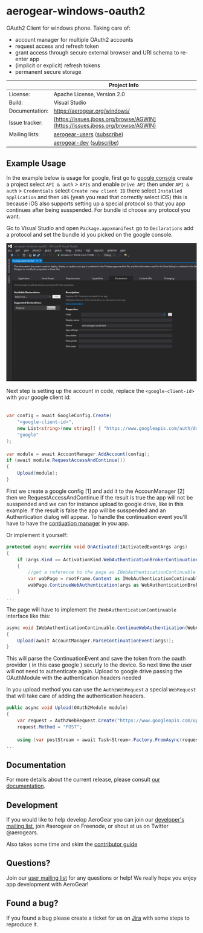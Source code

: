aerogear-windows-oauth2
=======================

OAuth2 Client for windows phone. Taking care of:

* account manager for multiple OAuth2 accounts
* request access and refresh token
* grant access through secure external browser and URI schema to re-enter app
* (implicit or explicit) refresh tokens
* permanent secure storage

|                 | Project Info  |
| --------------- | ------------- |
| License:        | Apache License, Version 2.0  |
| Build:          | Visual Studio  |
| Documentation:  | https://aerogear.org/windows/  |
| Issue tracker:  | [https://issues.jboss.org/browse/AGWIN](https://issues.jboss.org/browse/AGWIN)  |
| Mailing lists:  | [aerogear-users](http://aerogear-users.1116366.n5.nabble.com/) ([subscribe](https://lists.jboss.org/mailman/listinfo/aerogear-users))  |
|                 | [aerogear-dev](http://aerogear-dev.1069024.n5.nabble.com/) ([subscribe](https://lists.jboss.org/mailman/listinfo/aerogear-dev))  |

Example Usage
-------------

In the example below is usage for google, first go to [google console](https://console.developers.google.com) create a project  select `API & auth` > `APIs` and enable `Drive API` then under `API & auth` > `Credentials` select `Create new client ID`
there select `Installed application` and then `iOS` (yeah you read that correctly select iOS) this is because iOS also supports setting up a special protocol so that you app
continues after being susspended. For bundle id choose any protocol you want.

Go to Visual Studio and open `Package.appxmanifest` go to `Declarations` add a protocol and set the bundle id you picked on the google console.

![Add protocol](protocol.png)

Next step is setting up the account in code, replace the `<google-client-id>` with your google client id:

```csharp

var config = await GoogleConfig.Create(													//[1]
    "<google-client-id>",
    new List<string>(new string[] { "https://www.googleapis.com/auth/drive" }),
    "google"
);

var module = await AccountManager.AddAccount(config);									//[2]
if (await module.RequestAccessAndContinue())											//[3]
{
    Upload(module);
}

```

First we create a google config [1] and add it to the AccounManager [2] then we RequestAccessAndContinue if the result is true the app will not be susspended and we can 
for instance upload to google drive, like in this example. If the result is false the app will be susspended and an Authentication dialog will appear.
To handle the continuation event you'll have to have the [contiuation manager](http://msdn.microsoft.com/en-us/library/dn631755.aspx) in you app.

Or implement it yourself:

```csharp
protected async override void OnActivated(IActivatedEventArgs args)
{
    if (args.Kind == ActivationKind.WebAuthenticationBrokerContinuation)
    {
		//get a reference to the page as IWebAuthenticationContinuable
		var wabPage = rootFrame.Content as IWebAuthenticationContinuable;
		wabPage.ContinueWebAuthentication(args as WebAuthenticationBrokerContinuationEventArgs);
    }
...
```

The page will have to implement the `IWebAuthenticationContinuable` interface like this:

```csharp
async void IWebAuthenticationContinuable.ContinueWebAuthentication(WebAuthenticationBrokerContinuationEventArgs args)
{
    Upload(await AccountManager.ParseContinuationEvent(args));
}
```

This will parse the ContinuationEvent and save the token from the oauth provider ( in this case google ) securly to the device. So next time the user will not need
to authenticate again. Upload to google drive passing the OAuthModule with the authentication headers needed

In you upload method you can use the `AuthzWebRequest` a special `WebRequest` that will take care of adding the authentication headers.
 
```csharp
public async void Upload(OAuth2Module module)
{
	var request = AuthzWebRequest.Create("https://www.googleapis.com/upload/drive/v2/files", module);
	request.Method = "POST";

	using (var postStream = await Task<Stream>.Factory.FromAsync(request.BeginGetRequestStream, request.EndGetRequestStream, request))
...
```

## Documentation

For more details about the current release, please consult [our documentation](https://aerogear.org/windows/).

## Development

If you would like to help develop AeroGear you can join our [developer's mailing list](https://lists.jboss.org/mailman/listinfo/aerogear-dev), join #aerogear on Freenode, or shout at us on Twitter @aerogears.

Also takes some time and skim the [contributor guide](http://aerogear.org/docs/guides/Contributing/)

## Questions?

Join our [user mailing list](https://lists.jboss.org/mailman/listinfo/aerogear-users) for any questions or help! We really hope you enjoy app development with AeroGear!

## Found a bug?

If you found a bug please create a ticket for us on [Jira](https://issues.jboss.org/browse/AGWIN) with some steps to reproduce it.

